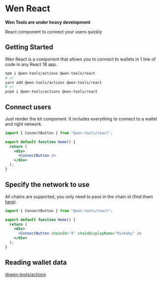 # Wen React

**Wen Tools are under heavy development**

React component to connect your users quickly

## Getting Started

Wen React is a component that allows you to connect to wallets in 1 line of code in any React 18 app.

```sh
npm i @wen-tools/actions @wen-tools/react
# or
yarn add @wen-tools/actions @wen-tools/react
# or
pnpm i @wen-tools/actions @wen-tools/react
```

## Connect users

Just render the kit component. It includes everything to connect to a wallet and right network.

```jsx
import { ConnectButton } from "@wen-tools/react";

export default function Home() {
  return (
    <div>
      <ConnectButton />
    </div>
  );
}
```

## Specify the network to use

All chains are supported, you only need to pass in the chain id (find them [here](https://chainlist.org/)).

```jsx
import { ConnectButton } from "@wen-tools/react";

export default function Home() {
  return (
    <div>
      <ConnectButton chainId="4" chainDisplayName="Rinkeby" />
    </div>
  );
}
```

## Reading wallet data

[@wen-tools/actions](/packages/@wen-tools/actions)

